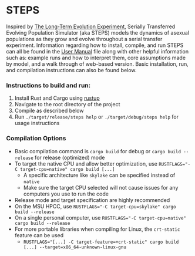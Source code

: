 # STEPS

Inspired by [The Long-Term Evolution Experiment](https://the-ltee.org), Serially Transferred Evolving Population Simulator (aka STEPS) models the dynamics of asexual populations as they grow and evolve throughout a serial transfer experiment. Information regarding how to install, compile, and run STEPS can all be found in the [User Manual](https://github.com/zachmatson/STEPS/blob/main/STEPS_User_Manual.pdf) file along with other helpful information such as: example runs and how to interpret them, core assumptions made by model, and a walk through of web-based version. Basic installation, run, and compilation instructions can also be found below.


### Instructions to build and run:
1. Install Rust and Cargo using [rustup](https://www.rust-lang.org/tools/install)
2. Navigate to the root directory of the project
3. Compile as described below
4. Run `./target/release/steps help` or `./target/debug/steps help` for usage instructions


### Compilation Options
- Basic compilation command is `cargo build` for debug or `cargo build --release` for release (optimized) mode
- To target the native CPU and allow better optimization, use `RUSTFLAGS="-C target-cpu=native" cargo build [...]`
    - A specific architecture like `skylake` can be specified instead of `native`
    - Make sure the target CPU selected will not cause issues for any computers you use to run the code
- Release mode and target specification are highly recommended
- On the MSU HPCC, use `RUSTFLAGS="-C target-cpu=skylake" cargo build --release`
- On a single personal computer, use `RUSTFLAGS="-C target-cpu=native" cargo build --release`
- For more portable libraries when compiling for Linux, the `crt-static` feature can be used
    - `RUSTFLAGS="[...] -C target-feature=+crt-static" cargo build [...] --target=x86_64-unknown-linux-gnu`
